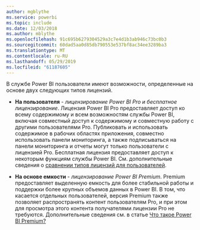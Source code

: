 ```yaml
---
author: mgblythe
ms.service: powerbi
ms.topic: include
ms.date: 12/03/2018
ms.author: mblythe
ms.openlocfilehash: 91c695b6279304529a3c7e4d1b3ab946c73bc0b3
ms.sourcegitcommit: 60dad5aa0d85db790553e537bf8ac34ee3289ba3
ms.translationtype: MT
ms.contentlocale: ru-RU
ms.lasthandoff: 05/29/2019
ms.locfileid: "61187605"
---
```

В службе Power BI пользователи имеют возможности, определенные на основе двух следующих типов лицензий.

* **На пользователя** - *лицензирование Power BI Pro и бесплатное лицензирование*. Лицензия Power BI Pro предоставляет доступ ко всему содержимому и всем возможностям службы Power BI, включая совместный доступ к содержимому и совместную работу с другими пользователями Pro. Публиковать и использовать содержимое в рабочих областях приложения, совместно использовать панели мониторинга, а также подписываться на панели мониторинга и отчеты могут только пользователи с лицензией Pro. Бесплатная лицензия предоставляет доступ к некоторым функциям службы Power BI. См. дополнительные сведения о [сравнении типов лицензий для пользователей](../service-features-license-type.md#per-user-license-type-comparison).

* **На основе емкости** - *лицензирование Power BI Premium*. Premium предоставляет выделенную емкость для более стабильной работы и поддержки более крупных объемов данных в Power BI. В том, что касается отдельных пользователей, версия Premium также позволяет распространять контент пользователям Pro, и при этом для просмотра этого контента получателями лицензии Pro не требуются. Дополнительные сведения см. в статье [Что такое Power BI Premium?](../service-premium-what-is.md)